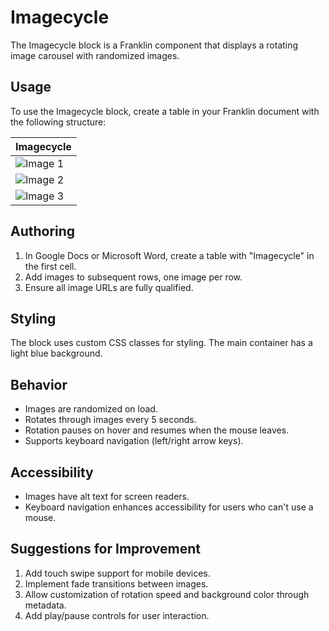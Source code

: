 # Imagecycle

The Imagecycle block is a Franklin component that displays a rotating image carousel with randomized images.

## Usage

To use the Imagecycle block, create a table in your Franklin document with the following structure:

| Imagecycle |
|------------|
| ![Image 1](https://example.com/image1.jpg) |
| ![Image 2](https://example.com/image2.jpg) |
| ![Image 3](https://example.com/image3.jpg) |

## Authoring

1. In Google Docs or Microsoft Word, create a table with "Imagecycle" in the first cell.
2. Add images to subsequent rows, one image per row.
3. Ensure all image URLs are fully qualified.

## Styling

The block uses custom CSS classes for styling. The main container has a light blue background.

## Behavior

- Images are randomized on load.
- Rotates through images every 5 seconds.
- Rotation pauses on hover and resumes when the mouse leaves.
- Supports keyboard navigation (left/right arrow keys).

## Accessibility

- Images have alt text for screen readers.
- Keyboard navigation enhances accessibility for users who can't use a mouse.

## Suggestions for Improvement

1. Add touch swipe support for mobile devices.
2. Implement fade transitions between images.
3. Allow customization of rotation speed and background color through metadata.
4. Add play/pause controls for user interaction.